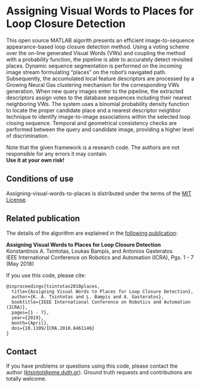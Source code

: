 # Assigning Visual Words to Places for Loop Closure Detection

This open source MATLAB algorith presents an efficient image-to-sequence appearance-based loop closure detection method. Using a voting scheme over the on-line generated Visual Words (VWs) and coupling the method with a probability function, the pipeline is able to accurately detect revisited places. Dynamic sequence segmentation is performed on the incoming image stream formulating “places” on the robot’s navigated path. Subsequently, the accumulated local feature descriptors are processed by a Growing Neural Gas clustering mechanism for the corresponding VWs generation. When new query images enter to the pipeline, the extracted descriptors assign votes to the database sequences including their nearest neighboring VWs. The system uses a binomial probability density function to locate the proper candidate place and a nearest descriptor neighbor technique to identify image-to-image associations within the selected loop closing sequence. Temporal and geometrical consistency checks are performed between the query and candidate image, providing a higher level of discrimination.

Note that the given framework is a research code. The authors are not responsible for any errors it may contain.<br/> 
**Use it at your own risk!**

## Conditions of use
Assigning-visual-words-to-places is distributed under the terms of the [MIT License](https://github.com/ktsintotas/Bag-of-Tracked-Words/blob/master/LICENSE).

## Related publication
The details of the algorithm are explained in the [following publication](https://ieeexplore.ieee.org/abstract/document/8461146):

**Assigning Visual Words to Places for Loop Closure Detection<br/>**
Konstantinos A. Tsintotas, Loukas Bampis, and Antonios Gasteratos<br/>
IEEE International Conference on Robotics and Automation (ICRA), Pgs. 1 - 7 (May 2018)

If you use this code, please cite:

```
@inproceedings{tsintotas2018places,
  title={Assigning Visual Words to Places for Loop Closure Detection},  
  author={K. A. Tsintotas and L. Bampis and A. Gasteratos},   
  booktitle={IEEE International Conference on Robotics and Automation (ICRA)},
  pages={1 - 7},
  year={2019},   
  month={April}, 
  doi={10.1109/ICRA.2018.8461146} 
}
```
## Contact
If you have problems or questions using this code, please contact the author (ktsintot@pme.duth.gr). Ground truth requests and contributions are totally welcome.
